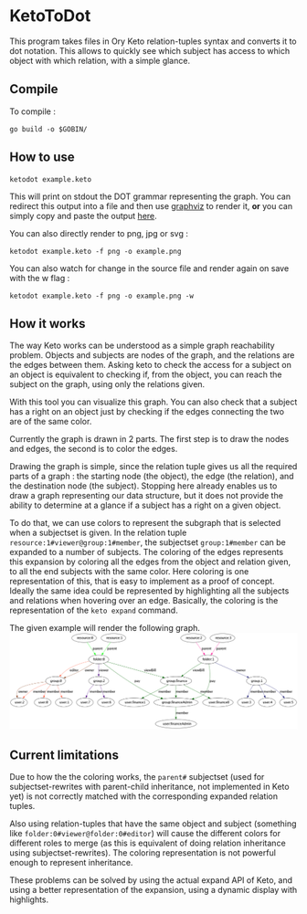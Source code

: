 # KetoToDot
This program takes files in Ory Keto relation-tuples syntax and converts it to dot notation.
This allows to quickly see which subject has access to which object with which relation,
with a simple glance.

## Compile

To compile :
```
go build -o $GOBIN/
```

## How to use

```
ketodot example.keto
```
This will print on stdout the DOT grammar representing the graph.
You can redirect this output into a file and then use [graphviz](https://graphviz.org/)
to render it, **or** you can simply copy and paste the output [here](https://dreampuf.github.io/GraphvizOnline/).

You can also directly render to png, jpg or svg :
```
ketodot example.keto -f png -o example.png
```

You can also watch for change in the source file and render again on save with the w flag :
```
ketodot example.keto -f png -o example.png -w
```

## How it works

The way Keto works can be understood as a simple graph reachability problem.
Objects and subjects are nodes of the graph, and the relations are the edges
between them. Asking keto to check the access for a subject on an object is
equivalent to checking if, from the object, you can reach the subject on the graph, using
only the relations given.

With this tool you can visualize this graph. You can also check that a subject has a right
on an object just by checking if the edges connecting the two are of the same color.

Currently the graph is drawn in 2 parts. The first step is to draw the nodes and
edges, the second is to color the edges.

Drawing the graph is simple, since the relation tuple gives us all the required parts
of a graph : the starting node (the object), the edge (the relation), and the destination
node (the subject). Stopping here already enables us to draw a graph representing
our data structure, but it does not provide the ability to determine at a glance if a subject
has a right on a given object.

To do that, we can use colors to represent the subgraph that is selected when
a subjectset is given. In the relation tuple `resource:1#viewer@group:1#member`,
the subjectset `group:1#member` can be expanded to a number of subjects. The coloring
of the edges represents this expansion by coloring all the edges from the object and relation
given, to all the end subjects with the same color. Here coloring is one representation
of this, that is easy to implement as a proof of concept. Ideally the same idea
could be represented by highlighting all the subjects and relations when hovering
over an edge. Basically, the coloring is the representation of the `keto expand`
command.

The given example will render the following graph.
![example](example.png)

## Current limitations

Due to how the the coloring works, the `parent#` subjectset (used for subjectset-rewrites
with parent-child inheritance, not implemented in Keto yet)
is not correctly matched with the corresponding expanded relation tuples.

Also using relation-tuples that have the same object and subject
(something like `folder:0#viewer@folder:0#editor`) will cause the
different colors for different roles to merge (as this is equivalent of doing relation
inheritance using subjectset-rewrites). The coloring representation is not powerful enough to represent
inheritance.

These problems can be solved by using the actual expand API of Keto, and using
a better representation of the expansion, using a dynamic display with highlights.